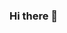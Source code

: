 ### Hi there 👋

<!--
**hussaini2018/hussaini2018** is a ✨ _special_ ✨ repository because its `README.md` (this file) appears on your GitHub profile.

Here are some ideas to get you started:

- 🔭 I’m currently working on Intrusion detection systems coding using Arduino Microcontroller
- 🌱 I’m currently learning writing code for Arduino Board
- 👯 I’m looking to collaborate on writing code for Arduino Board
- 🤔 I’m looking for help with Arduini Codign
- 💬 Ask me about Intrusion Sensors
- 📫 How to reach me: @HussainiBirchi
- 😄 Pronouns: Him
- ⚡ Fun fact: create a mind Set
-->
